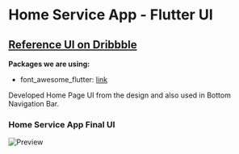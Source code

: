 # Home Service App - Flutter UI

## [Reference UI on Dribbble](https://dribbble.com/shots/12454925-Home-Service-App-Ui)

**Packages we are using:**

- font_awesome_flutter: [link](https://pub.dev/packages/font_awesome_flutter)

Developed Home Page UI from the design and also used in Bottom Navigation Bar.  

### Home Service App Final UI

![Preview](home_service_app.gif)
<!-- ![App UI](/ui.png) -->